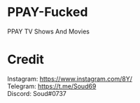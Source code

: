 # PPAY-Fucked
PPAY TV Shows And Movies
# Credit

Instagram: https://www.instagram.com/8Y/ <br>
Telegram: https://t.me/Soud69 <br>
Discord: Soud#0737
